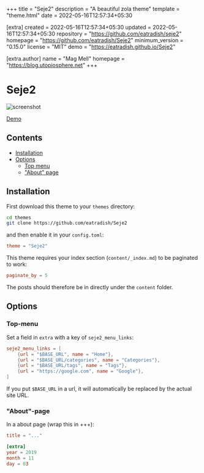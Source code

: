 
+++
title = "Seje2"
description = "A beautiful zola theme"
template = "theme.html"
date = 2022-05-16T12:57:34+05:30

[extra]
created = 2022-05-16T12:57:34+05:30
updated = 2022-05-16T12:57:34+05:30
repository = "https://github.com/eatradish/seje2"
homepage = "https://github.com/eatradish/Seje2"
minimum_version = "0.15.0"
license = "MIT"
demo = "https://eatradish.github.io/Seje2"

[extra.author]
name = "Mag Mell"
homepage = "https://blog.utopiosphere.net"
+++        

# Seje2

![screenshot](screenshot.png)

[Demo](https://eatradish.github.io/Seje2)

## Contents

- [Installation](#installation)
- [Options](#options)
  - [Top menu](#top-menu)
  - ["About" page](#"About"-page)

## Installation
First download this theme to your `themes` directory:

```bash
cd themes
git clone https://github.com/eatradish/Seje2
```
and then enable it in your `config.toml`:

```toml
theme = "Seje2"
```

This theme requires your index section (`content/_index.md`) to be paginated to work:

```toml
paginate_by = 5
```

The posts should therefore be in directly under the `content` folder.

## Options

### Top-menu
Set a field in `extra` with a key of `seje2_menu_links`:

```toml
seje2_menu_links = [
    {url = "$BASE_URL", name = "Home"},
    {url = "$BASE_URL/categories", name = "Categories"},
    {url = "$BASE_URL/tags", name = "Tags"},
    {url = "https://google.com", name = "Google"},
]
```

If you put `$BASE_URL` in a url, it will automatically be replaced by the actual
site URL.

### "About"-page

In a about page (wrap this in +++):

```toml
title = "..."

[extra]
year = 2019
month = 11
day = 03
```

        